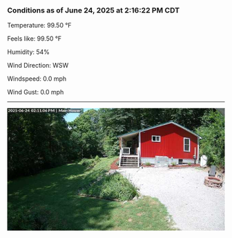 ### Conditions as of June 24, 2025 at 2:16:22 PM CDT 

Temperature: 99.50 &deg;F

Feels like: 99.50 &deg;F

Humidity: 54%

Wind Direction: WSW

Windspeed: 0.0 mph

Wind Gust: 0.0 mph

---

<img src="./images/latest.jpeg"/>

